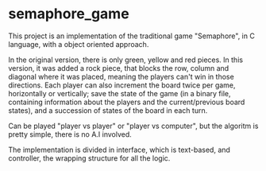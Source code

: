 # semaphore_game
This project is an implementation of the traditional game "Semaphore", in C language, with a object oriented approach.

In the original version, there is only green, yellow and red pieces. In this version, it was added a rock piece, that blocks the row, column and diagonal where it was placed, meaning the players can't win in those directions.
Each player can also increment the board twice per game, horizontally or vertically; save the state of the game (in a binary file, containing information about the players and the current/previous board states), and a succession of states of the board in each turn. 

Can be played "player vs player" or "player vs computer", but the algoritm is pretty simple, there is no A.I involved.




The implementation is divided in interface, which is text-based, and controller, the wrapping structure for all the logic.




